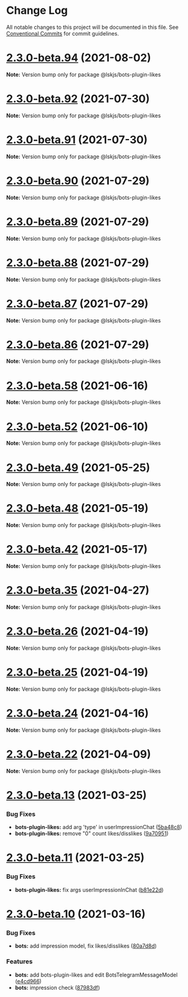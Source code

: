# Change Log

All notable changes to this project will be documented in this file.
See [Conventional Commits](https://conventionalcommits.org) for commit guidelines.

# [2.3.0-beta.94](https://github.com/lskjs/lskjs/compare/v2.3.0-beta.92...v2.3.0-beta.94) (2021-08-02)

**Note:** Version bump only for package @lskjs/bots-plugin-likes





# [2.3.0-beta.92](https://github.com/lskjs/lskjs/compare/v2.3.0-beta.91...v2.3.0-beta.92) (2021-07-30)

**Note:** Version bump only for package @lskjs/bots-plugin-likes





# [2.3.0-beta.91](https://github.com/lskjs/lskjs/compare/v2.3.0-beta.90...v2.3.0-beta.91) (2021-07-30)

**Note:** Version bump only for package @lskjs/bots-plugin-likes





# [2.3.0-beta.90](https://github.com/lskjs/lskjs/compare/v2.3.0-beta.89...v2.3.0-beta.90) (2021-07-29)

**Note:** Version bump only for package @lskjs/bots-plugin-likes





# [2.3.0-beta.89](https://github.com/lskjs/lskjs/tree/master/packages/bots-plugin-likes/compare/v2.3.0-beta.88...v2.3.0-beta.89) (2021-07-29)

**Note:** Version bump only for package @lskjs/bots-plugin-likes





# [2.3.0-beta.88](https://github.com/lskjs/lskjs/tree/master/packages/bots-plugin-likes/compare/v2.3.0-beta.87...v2.3.0-beta.88) (2021-07-29)

**Note:** Version bump only for package @lskjs/bots-plugin-likes





# [2.3.0-beta.87](https://github.com/lskjs/lskjs/tree/master/packages/bots-plugin-likes/compare/v2.3.0-beta.86...v2.3.0-beta.87) (2021-07-29)

**Note:** Version bump only for package @lskjs/bots-plugin-likes





# [2.3.0-beta.86](https://github.com/lskjs/lskjs/tree/master/packages/bots-plugin-likes/compare/v2.3.0-beta.85...v2.3.0-beta.86) (2021-07-29)

**Note:** Version bump only for package @lskjs/bots-plugin-likes





# [2.3.0-beta.58](https://github.com/lskjs/lskjs/tree/master/packages/bots-plugin-likes/compare/v2.3.0-beta.57...v2.3.0-beta.58) (2021-06-16)

**Note:** Version bump only for package @lskjs/bots-plugin-likes





# [2.3.0-beta.52](https://github.com/lskjs/lskjs/tree/master/packages/bots-plugin-likes/compare/v2.3.0-beta.51...v2.3.0-beta.52) (2021-06-10)

**Note:** Version bump only for package @lskjs/bots-plugin-likes





# [2.3.0-beta.49](https://github.com/lskjs/lskjs/tree/master/packages/bots-plugin-likes/compare/v2.3.0-beta.48...v2.3.0-beta.49) (2021-05-25)

**Note:** Version bump only for package @lskjs/bots-plugin-likes





# [2.3.0-beta.48](https://github.com/lskjs/lskjs/tree/master/packages/bots-plugin-likes/compare/v2.3.0-beta.47...v2.3.0-beta.48) (2021-05-19)

**Note:** Version bump only for package @lskjs/bots-plugin-likes





# [2.3.0-beta.42](https://github.com/lskjs/lskjs/tree/master/packages/bots-plugin-likes/compare/v2.3.0-beta.41...v2.3.0-beta.42) (2021-05-17)

**Note:** Version bump only for package @lskjs/bots-plugin-likes





# [2.3.0-beta.35](https://github.com/lskjs/lskjs/tree/master/packages/bots-plugin-likes/compare/v2.3.0-beta.34...v2.3.0-beta.35) (2021-04-27)

**Note:** Version bump only for package @lskjs/bots-plugin-likes





# [2.3.0-beta.26](https://github.com/lskjs/lskjs/tree/master/packages/bots-plugin-likes/compare/v2.3.0-beta.25...v2.3.0-beta.26) (2021-04-19)

**Note:** Version bump only for package @lskjs/bots-plugin-likes





# [2.3.0-beta.25](https://github.com/lskjs/lskjs/tree/master/packages/bots-plugin-likes/compare/v2.3.0-beta.24...v2.3.0-beta.25) (2021-04-19)

**Note:** Version bump only for package @lskjs/bots-plugin-likes





# [2.3.0-beta.24](https://github.com/lskjs/lskjs/tree/master/packages/bots-plugin-likes/compare/v2.3.0-beta.23...v2.3.0-beta.24) (2021-04-16)

**Note:** Version bump only for package @lskjs/bots-plugin-likes





# [2.3.0-beta.22](https://github.com/lskjs/lskjs/tree/master/packages/bots-plugin-likes/compare/v2.3.0-beta.21...v2.3.0-beta.22) (2021-04-09)

**Note:** Version bump only for package @lskjs/bots-plugin-likes





# [2.3.0-beta.13](https://github.com/lskjs/lskjs/tree/master/packages/bots-plugin-likes/compare/v2.3.0-beta.12...v2.3.0-beta.13) (2021-03-25)


### Bug Fixes

* **bots-plugin-likes:** add arg 'type' in userImpressionChat ([5ba48c8](https://github.com/lskjs/lskjs/tree/master/packages/bots-plugin-likes/commit/5ba48c854f11317d2ca39092ab8de12f05a7d40a))
* **bots-plugin-likes:** remove "0" count likes/disslikes ([9a70951](https://github.com/lskjs/lskjs/tree/master/packages/bots-plugin-likes/commit/9a70951d5ad072a0da21d05971ddb927a02374f8))





# [2.3.0-beta.11](https://github.com/lskjs/lskjs/tree/master/packages/bots-plugin-likes/compare/v2.3.0-beta.10...v2.3.0-beta.11) (2021-03-25)


### Bug Fixes

* **bots-plugin-likes:** fix args userImpressionInChat ([b81e22d](https://github.com/lskjs/lskjs/tree/master/packages/bots-plugin-likes/commit/b81e22db8dbebd36c09201e7fd7dda7cb25b50cb))





# [2.3.0-beta.10](https://github.com/lskjs/lskjs/tree/master/packages/bots-plugin-likes/compare/v2.3.0-beta.9...v2.3.0-beta.10) (2021-03-16)


### Bug Fixes

* **bots:** add impression model, fix likes/disslikes ([80a7d8d](https://github.com/lskjs/lskjs/tree/master/packages/bots-plugin-likes/commit/80a7d8d3cfeaec481eeb145eb9ce93b077fbc839))


### Features

* **bots:** add bots-plugin-likes and edit BotsTelegramMessageModel ([e4cd966](https://github.com/lskjs/lskjs/tree/master/packages/bots-plugin-likes/commit/e4cd9663df719f621d04b921225645f48d80473b))
* **bots:** impression check ([87983df](https://github.com/lskjs/lskjs/tree/master/packages/bots-plugin-likes/commit/87983dfe056777fad95098e33bbcebbb1b3dc0f1))
